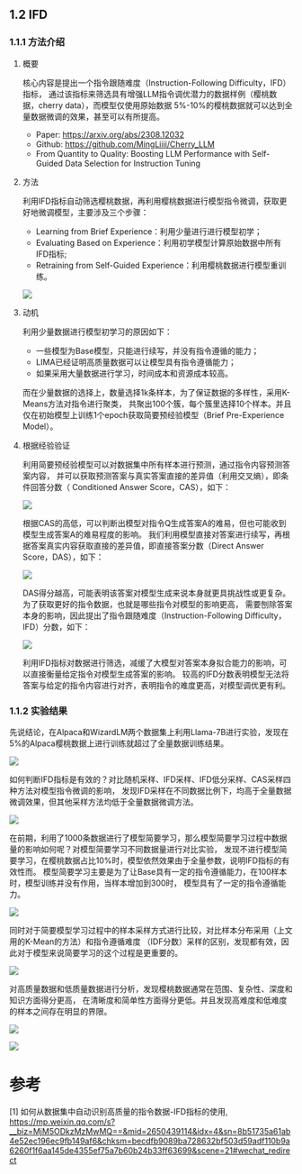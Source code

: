 ## 1.2 IFD

### 1.1.1 方法介绍

1. 概要

   核心内容是提出一个指令跟随难度（Instruction-Following Difficulty，IFD）指标，
   通过该指标来筛选具有增强LLM指令调优潜力的数据样例（樱桃数据，cherry data），而模型仅使用原始数据
   5%-10%的樱桃数据就可以达到全量数据微调的效果，甚至可以有所提高。

   - Paper: https://arxiv.org/abs/2308.12032
   - Github: https://github.com/MingLiiii/Cherry_LLM
   - From Quantity to Quality: Boosting LLM Performance with Self-Guided 
     Data Selection for Instruction Tuning

2. 方法

   利用IFD指标自动筛选樱桃数据，再利用樱桃数据进行模型指令微调，获取更好地微调模型，主要涉及三个步骤：

   - Learning from Brief Experience：利用少量进行进行模型初学；
   - Evaluating Based on Experience：利用初学模型计算原始数据中所有IFD指标;
   - Retraining from Self-Guided Experience：利用樱桃数据进行模型重训练。

   ![](../.03_数据筛选_images/IFD方法概览.png)

3. 动机
  
   利用少量数据进行模型初学习的原因如下：

   - 一些模型为Base模型，只能进行续写，并没有指令遵循的能力；
   - LIMA已经证明高质量数据可以让模型具有指令遵循能力；
   - 如果采用大量数据进行学习，时间成本和资源成本较高。
   
   而在少量数据的选择上，数量选择1k条样本，为了保证数据的多样性，采用K-Means方法对指令进行聚类，
   共聚出100个簇，每个簇里选择10个样本。并且仅在初始模型上训练1个epoch获取简要预经验模型（Brief Pre-Experience Model）。

4. 根据经验验证

   利用简要预经验模型可以对数据集中所有样本进行预测，通过指令内容预测答案内容，
   并可以获取预测答案与真实答案直接的差异值（利用交叉熵），即条件回答分数（ Conditioned Answer Score，CAS），如下：
   
   ![](../.03_数据筛选_images/IFD_CAS公式.png)

   根据CAS的高低，可以判断出模型对指令Q生成答案A的难易，但也可能收到模型生成答案A的难易程度的影响。
   我们利用模型直接对答案进行续写，再根据答案真实内容获取直接的差异值，即直接答案分数（Direct Answer Score，DAS），如下：

   ![](../.03_数据筛选_images/IFD中DAS得分.png)

   DAS得分越高，可能表明该答案对模型生成来说本身就更具挑战性或更复杂。为了获取更好的指令数据，也就是哪些指令对模型的影响更高，
   需要刨除答案本身的影响，因此提出了指令跟随难度（Instruction-Following Difficulty，IFD）分数，如下：
   
   ![](../.03_数据筛选_images/IFD分数.png)

   利用IFD指标对数据进行筛选，减缓了大模型对答案本身拟合能力的影响，可以直接衡量给定指令对模型生成答案的影响。
   较高的IFD分数表明模型无法将答案与给定的指令内容进行对齐，表明指令的难度更高，对模型调优更有利。

### 1.1.2 实验结果

先说结论，在Alpaca和WizardLM两个数据集上利用Llama-7B进行实验，发现在5%的Alpaca樱桃数据上进行训练就超过了全量数据训练结果。

![](../.03_数据筛选_images/IFD模型性能对比.png)

如何判断IFD指标是有效的？对比随机采样、IFD采样、IFD低分采样、CAS采样四种方法对模型指令微调的影响，
发现IFD采样在不同数据比例下，均高于全量数据微调效果，但其他采样方法均低于全量数据微调方法。

![](../.03_数据筛选_images/不同数据筛选方法对比.png)

在前期，利用了1000条数据进行了模型简要学习，那么模型简要学习过程中数据量的影响如何呢？对模型简要学习不同数据量进行对比实验，
发现不进行模型简要学习，在樱桃数据占比10%时，模型依然效果由于全量参数，说明IFD指标的有效性而。
模型简要学习主要是为了让Base具有一定的指令遵循能力，在100样本时，模型训练并没有作用，当样本增加到300时，
模型具有了一定的指令遵循能力。

![](../.03_数据筛选_images/IFD样本数量对比.png)

同时对于简要模型学习过程中的样本采样方式进行比较，对比样本分布采用（上文用的K-Mean的方法）和指令遵循难度
（IDF分数）采样的区别，发现都有效，因此对于模型来说简要学习的这个过程是更重要的。

![](../.03_数据筛选_images/与k-means对比.png)

对高质量数据和低质量数据进行分析，发现樱桃数据通常在范围、复杂性、深度和知识方面得分更高，
在清晰度和简单性方面得分更低。并且发现高难度和低难度的样本之间存在明显的界限。

![](../.03_数据筛选_images/IFD性能综合对比.png)

![](../.03_数据筛选_images/IFD样本分布.png)

# 参考

[1] 如何从数据集中自动识别高质量的指令数据-IFD指标的使用, https://mp.weixin.qq.com/s?__biz=MjM5ODkzMzMwMQ==&mid=2650439114&idx=4&sn=8b51735a61ab4e52ec196ec9fb149af6&chksm=becdfb9089ba728632bf503d59adf110b9a6260f1f6aa145de4355ef75a7b60b24b33ff63699&scene=21#wechat_redirect